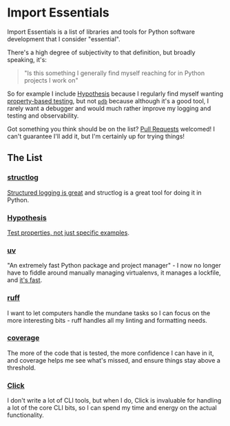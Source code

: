 # Import Essentials

Import Essentials is a list of libraries and tools for Python software development that I consider "essential".

There's a high degree of subjectivity to that definition, but broadly speaking, it's:

> "Is this something I generally find myself reaching for in Python projects I work on"

So for example I include [Hypothesis](https://hypothesis.works/) because I regularly find myself wanting [property-based testing](https://increment.com/testing/in-praise-of-property-based-testing/),
but not [`pdb`](https://docs.python.org/3/library/pdb.html) because although it's a good tool, I rarely want a debugger and would much rather improve my logging and testing and observability.

Got something you think should be on the list? [Pull Requests](https://github.com/doismellburning/import-essentials/pulls) welcomed!
I can't guarantee I'll add it, but I'm certainly up for trying things!

## The List

### [structlog](https://www.structlog.org/en/stable/index.html)

[Structured logging is great](https://www.structlog.org/en/stable/why.html) and structlog is a great tool for doing it in Python.

### [Hypothesis](https://hypothesis.works/)

[Test properties, not just specific examples](https://increment.com/testing/in-praise-of-property-based-testing/).

### [uv](https://docs.astral.sh/uv/)

"An extremely fast Python package and project manager" - I now no longer have to fiddle around manually managing virtualenvs,
it manages a lockfile, and [it's fast](https://github.com/astral-sh/uv/blob/main/BENCHMARKS.md).

### [ruff](https://docs.astral.sh/ruff/)

I want to let computers handle the mundane tasks so I can focus on the more interesting bits - ruff handles all my linting and formatting needs.

### [coverage](https://coverage.readthedocs.io/)

The more of the code that is tested, the more confidence I can have in it,
and coverage helps me see what's missed, and ensure things stay above a threshold.

### [Click](https://click.palletsprojects.com/en/stable/)

I don't write a lot of CLI tools, but when I do, Click is invaluable for handling a lot of the core CLI bits,
so I can spend my time and energy on the actual functionality.
